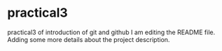 # practical3
practical3 of introduction of git and github
I am editing the README file. Adding some more details about the project description.
